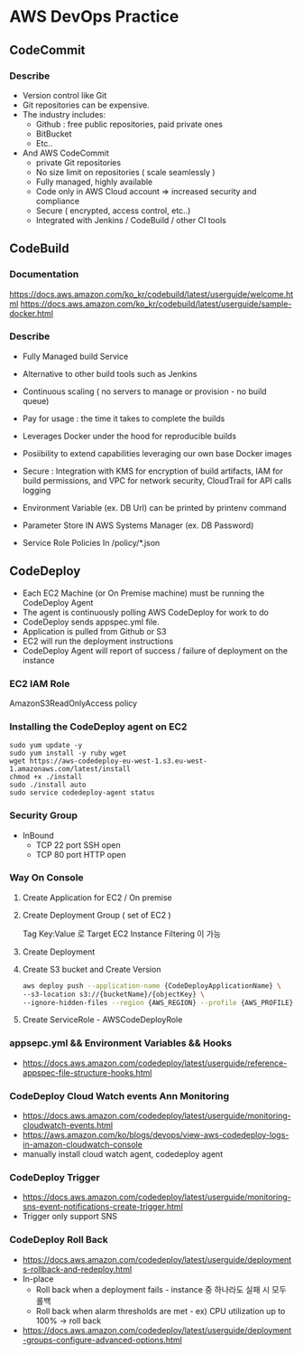 # AWS DevOps Practice

## CodeCommit
### Describe
- Version control like Git
- Git repositories can be expensive.
- The industry includes:
    - Github : free public repositories, paid private ones
    - BitBucket
    - Etc..
- And AWS CodeCommit
    - private Git repositories
    - No size limit on repositories ( scale seamlessly )
    - Fully managed, highly available
    - Code only in AWS Cloud account ⇒ increased security and compliance
    - Secure ( encrypted, access control, etc..)
    - Integrated with Jenkins / CodeBuild / other CI tools

## CodeBuild
### Documentation
https://docs.aws.amazon.com/ko_kr/codebuild/latest/userguide/welcome.html
https://docs.aws.amazon.com/ko_kr/codebuild/latest/userguide/sample-docker.html
### Describe
- Fully Managed build Service
- Alternative to other build tools such as Jenkins
- Continuous scaling ( no servers to manage or provision - no build queue)
- Pay for usage : the time it takes to complete the builds
- Leverages Docker under the hood for reproducible builds
- Posiibility to extend capabilities leveraging our own base Docker images
- Secure : Integration with KMS for encryption of build artifacts, IAM for build permissions, and VPC for network security, CloudTrail for API calls logging

- Environment Variable (ex. DB Url) can be printed by printenv command
- Parameter Store IN AWS Systems Manager (ex. DB Password)
- Service Role Policies In /policy/*.json

## CodeDeploy
- Each EC2 Machine (or On Premise machine) must be running the CodeDeploy Agent
- The agent is continuously polling AWS CodeDeploy for work to do
- CodeDeploy sends appspec.yml file.
- Application is pulled from Github or S3
- EC2 will run the deployment instructions
- CodeDeploy Agent will report of success / failure of deployment on the instance

### EC2 IAM Role
AmazonS3ReadOnlyAccess policy

### Installing the CodeDeploy agent on EC2
```
sudo yum update -y
sudo yum install -y ruby wget
wget https://aws-codedeploy-eu-west-1.s3.eu-west-1.amazonaws.com/latest/install
chmod +x ./install
sudo ./install auto
sudo service codedeploy-agent status
```

### Security Group
- InBound
    - TCP 22 port SSH open
    - TCP 80 port HTTP open

### Way On Console
1. Create Application for EC2 / On premise 
2. Create Deployment Group ( set of EC2 )

    Tag Key:Value 로 Target EC2 Instance Filtering 이 가능

3. Create Deployment
4. Create S3 bucket and Create Version
    ```bash
    aws deploy push --application-name {CodeDeployApplicationName} \
    --s3-location s3://{bucketName}/{objectKey} \
    --ignore-hidden-files --region {AWS_REGION} --profile {AWS_PROFILE}
    ```
5. Create ServiceRole - AWSCodeDeployRole

### appsepc.yml && Environment Variables && Hooks
- https://docs.aws.amazon.com/codedeploy/latest/userguide/reference-appspec-file-structure-hooks.html

### CodeDeploy Cloud Watch events Ann Monitoring
- https://docs.aws.amazon.com/codedeploy/latest/userguide/monitoring-cloudwatch-events.html
- https://aws.amazon.com/ko/blogs/devops/view-aws-codedeploy-logs-in-amazon-cloudwatch-console
- manually install cloud watch agent, codedeploy agent

### CodeDeploy Trigger
- https://docs.aws.amazon.com/codedeploy/latest/userguide/monitoring-sns-event-notifications-create-trigger.html
- Trigger only support SNS

### CodeDeploy Roll Back
- https://docs.aws.amazon.com/codedeploy/latest/userguide/deployments-rollback-and-redeploy.html
- In-place
    - Roll back when a deployment fails - instance 중 하나라도 실패 시 모두 롤백
    - Roll back when alarm thresholds are met - ex) CPU utilization up to 100% → roll back
- https://docs.aws.amazon.com/codedeploy/latest/userguide/deployment-groups-configure-advanced-options.html